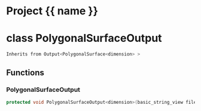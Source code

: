 <script setup>
import {useRoute} from 'vitepress'
const {path} = useRoute()
const tokens = path.split('/')
const words = tokens[2].split('-');
for (let i = 0; i < words.length; i++) {
    words[i] = words[i].charAt(0).toUpperCase() + words[i].slice(1);
    words[i] = words[i].replace('geode', 'Geode')
}
const name = words.join('-');
</script>
# Project {{ name }}

# class PolygonalSurfaceOutput


```cpp
Inherits from Output<PolygonalSurface<dimension> >
```



## Functions

### PolygonalSurfaceOutput

```cpp
protected void PolygonalSurfaceOutput<dimension>(basic_string_view filename)
```




